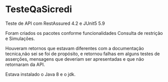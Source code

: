 # TesteQaSicredi
Teste de API com RestAssured 4.2 e JUnit5 5.9

Foram criados os pacotes conforme funcionalidades Consulta de restrição e Simulações.

Houveram retornos que estavam diferentes com a documentação tecnica,não sei se foi de propósito, e retornou falhas em alguns testes de asserções, mensagens que deveriam ser apresentadas e que não retornaram da API.

Estava instalado o Java 8 e o jdk.
